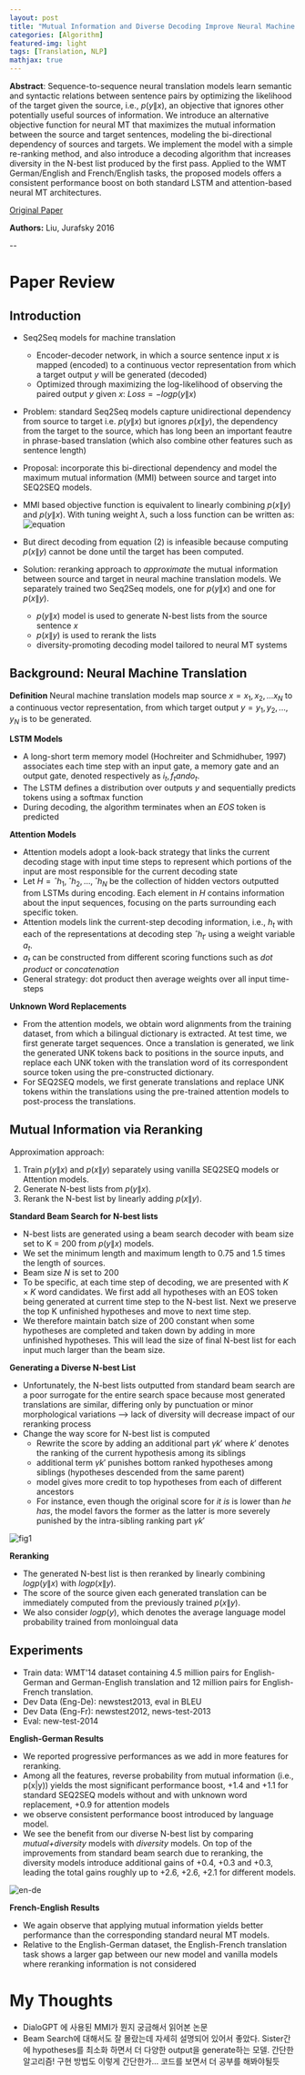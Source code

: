```yaml
---
layout: post
title: "Mutual Information and Diverse Decoding Improve Neural Machine Translation"
categories: [Algorithm]
featured-img: light
tags: [Translation, NLP]
mathjax: true
---
```


**Abstract**: Sequence-to-sequence neural translation models learn semantic and syntactic relations between sentence pairs by optimizing the likelihood of the target given the source, i.e., $p(y\|x)$, an objective that ignores other potentially useful sources of information. We introduce an alternative objective function for neural MT that maximizes the mutual information between the source and target sentences, modeling the bi-directional dependency of sources and targets. We implement the model with a simple re-ranking method, and also introduce a decoding algorithm that increases diversity in the N-best list produced by the first pass. Applied to the WMT German/English and French/English tasks, the proposed models offers a consistent performance boost on both standard LSTM and attention-based neural MT architectures.

[Original Paper](https://arxiv.org/abs/1601.00372)

**Authors:** Liu, Jurafsky 2016

--

# Paper Review

## Introduction

- Seq2Seq models for machine translation
    - Encoder-decoder network, in which a source sentence input $x$ is mapped (encoded) to a continuous vector representation from which a target output $y$ will be generated (decoded)
    - Optimized through maximizing the log-likelihood of observing the paired output $y$ given $x$:
        $Loss = -log p(y \| x)$
- Problem: standard Seq2Seq models capture unidirectional dependency from source to target i.e. $p(y \| x)$ but ignores $p(x \| y)$, the dependency from the target to the source, which has long been an important feautre in phrase-based translation (which also combine other features such as sentence length)
- Proposal: incorporate this bi-directional dependency and model the maximum mutual information (MMI) between source and target into SEQ2SEQ models.
- MMI based objective function is equivalent to linearly combining $p(x \| y)$ and $p(y \| x)$. With tuning weight $\lambda$, such a loss function can be written as:
    ![equation](https://i.ibb.co/XDW1YB5/Screen-Shot-2021-04-21-at-1-01-42-PM.png)

- But direct decoding from equation (2) is infeasible because computing $p(x \| y)$ cannot be done until the target has been computed.
- Solution: reranking approach to _approximate_ the mutual information between source and target in neural machine translation models. We separately trained two Seq2Seq models, one for $p(y \| x)$ and one for $p(x \| y)$. 
    - $p(y \| x)$ model is used to generate N-best lists from the source sentence $x$
    - $p(x \| y)$ is used to rerank the lists
    - diversity-promoting decoding model tailored to neural MT systems

## Background: Neural Machine Translation

**Definition**
Neural machine translation models map source $x = {x_1, x_2, ...x_N}$ to a continuous vector representation, from which target output $y = {y_1, y_2, ..., y_N}$ is to be generated.

**LSTM Models**
- A long-short term memory model (Hochreiter and Schmidhuber, 1997) associates each time step with an input gate, a memory gate and an output gate, denoted respectively as $i_t, f_t and o_t$.
- The LSTM defines a distribution over outputs $y$ and sequentially predicts tokens using a softmax function
- During decoding, the algorithm terminates when an $EOS$ token is predicted

**Attention Models**
- Attention models adopt a look-back strategy that links the current decoding stage with input time steps to represent which portions of the input are most responsible for the current decoding state 
- Let $H = {ˆh_1, ˆh_2, ..., ˆh_N}$ be the collection of
hidden vectors outputted from LSTMs during encoding. Each element in $H$ contains information about the input sequences, focusing on the parts surrounding each specific token.
- Attention models link the current-step decoding information, i.e., $h_t$ with each of the representations at decoding step $ˆh_{t'}$ using a weight variable $a_t$. 
- $a_t$ can be constructed from different scoring functions such as  _dot product_ or _concatenation_
- General strategy: dot product then average weights over all input time-steps

**Unknown Word Replacements**
-  From the attention models, we obtain word alignments from the training dataset, from which a bilingual dictionary is extracted. At test time, we first generate target sequences. Once a translation is generated, we link the generated UNK tokens back to positions in the source inputs, and replace each UNK token with the translation word of its correspondent source token using the pre-constructed dictionary.
- For SEQ2SEQ models, we first generate translations and replace UNK tokens within the translations using the pre-trained attention models to post-process the translations.

## Mutual Information via Reranking
Approximation approach:
1. Train $p(y\|x)$ and $p(x\|y)$ separately using vanilla SEQ2SEQ models or Attention models.
2. Generate N-best lists from $p(y\|x)$.
3. Rerank the N-best list by linearly adding $p(x\|y)$.

**Standard Beam Search for N-best lists**
- N-best lists are generated using a beam search decoder with beam size set to K = 200 from $p(y\|x)$ models. 
- We set the minimum length and maximum length to 0.75 and 1.5 times the length of sources.
- Beam size $N$ is set to 200
- To be specific, at each time step of decoding, we are presented with $K × K$ word candidates. We first add all hypotheses with an EOS token being generated at current time step to the N-best list. Next we preserve the top K unfinished hypotheses and move to next time step. 
- We therefore maintain batch size of 200 constant when some hypotheses are completed and taken down by adding in more unfinished hypotheses. This will lead the size of final N-best list for each input much larger than the beam size.

**Generating a Diverse N-best List**
- Unfortunately, the N-best lists outputted from standard beam search are a poor surrogate for the entire search space because most generated translations are similar, differing only by punctuation or minor morphological variations --> lack of diversity will decrease impact of our reranking process
- Change the way score for N-best list is computed
    - Rewrite the score by adding an additional part $\gamma k'$ where $k'$ denotes the ranking of the current hypothesis among its siblings
    - additional term $\gamma k'$ punishes bottom ranked hypotheses among siblings (hypotheses descended from the same parent)
    - model gives more credit to top hypotheses from each of different ancestors
    - For instance, even though the original score for _it is_ is lower than _he has_, the model favors the former as the latter is more severely punished by the intra-sibling ranking part $\gamma k'$

![fig1](https://d3i71xaburhd42.cloudfront.net/1cc0c322af508a8f7b6ea9705c9023c78bc7bc6f/5-Figure1-1.png)

**Reranking**
- The generated N-best list is then reranked by linearly combining $log p(y\|x)$ with $log p(x\|y)$.
- The score of the source given each generated translation can be immediately computed from the previously trained $p(x\|y)$.
- We also consider $log p(y)$, which denotes the average language model probability trained from monloingual data


## Experiments
- Train data: WMT'14 dataset containing 4.5 million pairs for English-German and German-English translation and 12 million pairs for English-French translation.
- Dev Data (Eng-De): newstest2013, eval in BLEU
- Dev Data (Eng-Fr): newstest2012, news-test-2013
- Eval: new-test-2014

**English-German Results**
- We reported progressive performances as we add in more features for reranking.
- Among all the features, reverse probability from mutual information (i.e., p(x|y)) yields the most significant performance boost, +1.4 and +1.1 for standard SEQ2SEQ models without and with unknown word replacement, +0.9 for attention models
- we observe consistent performance boost introduced by language model.
- We see the benefit from our diverse N-best list by comparing *mutual+diversity* models with *diversity* models. On top of the improvements from standard beam search due to reranking, the diversity models introduce additional gains of +0.4, +0.3 and +0.3, leading the total gains roughly up to +2.6, +2.6, +2.1 for different models.

![en-de](https://d3i71xaburhd42.cloudfront.net/1cc0c322af508a8f7b6ea9705c9023c78bc7bc6f/7-Table1-1.png)

**French-English Results**
- We again observe that applying mutual information yields better performance than the corresponding standard neural MT models.
- Relative to the English-German dataset, the English-French translation task shows a larger gap between our new model and vanilla models where reranking information is not considered


# My Thoughts
- DialoGPT 에 사용된 MMI가 뭔지 궁금해서 읽어본 논문
- Beam Search에 대해서도 잘 몰랐는데 자세히 설명되어 있어서 좋았다. Sister간에 hypotheses를 최소화 하면서 더 다양한 output을 generate하는 모델. 간단한 알고리즘! 구현 방법도 이렇게 간단한가... 코드를 보면서 더 공부를 해봐야될듯 